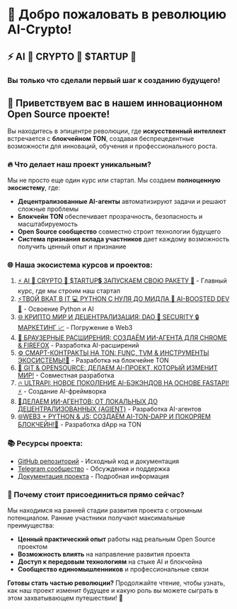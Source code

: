 # 🚀 Добро пожаловать в революцию AI-Crypto! 

## ⚡️ AI 🤖 CRYPTO 💎 $TARTUP 🚀
### Вы только что сделали первый шаг к созданию будущего!

## 👋 Приветствуем вас в нашем инновационном Open Source проекте!

Вы находитесь в эпицентре революции, где **искусственный интеллект** встречается с **блокчейном TON**, создавая беспрецедентные возможности для инноваций, обучения и профессионального роста.

### 🔥 Что делает наш проект уникальным?

Мы не просто еще один курс или стартап. Мы создаем **полноценную экосистему**, где:

- **Децентрализованные AI-агенты** автоматизируют задачи и решают сложные проблемы
- **Блокчейн TON** обеспечивает прозрачность, безопасность и масштабируемость
- **Open Source сообщество** совместно строит технологии будущего
- **Система признания вклада участников** дает каждому возможность получить ценный опыт и признание

### 🌐 Наша экосистема курсов и проектов:

1. [⚡️ AI 🤖 CRYPTO 💎 $TARTUP💲 ЗАПУСКАЕМ СВОЮ РАКЕТУ 🚀](https://stepik.org/course/231513) - Главный курс, где мы строим наш стартап
2. [⚡ТВОЙ ВКАТ В IT 💻 PYTHON С НУЛЯ ДО МИДЛА 🐍 AI-BOOSTED DEV 🤖](https://stepik.org/course/186465) - Освоение Python и AI
3. [🌐 КРИПТО МИР И ДЕЦЕНТРАЛИЗАЦИЯ: DAO 🤝 SECURITY 🔒 МАРКЕТИНГ 📈](https://stepik.org/course/233105) - Погружение в Web3
4. [🧩 БРАУЗЕРНЫЕ РАСШИРЕНИЯ: СОЗДАЁМ ИИ-АГЕНТА ДЛЯ CHROME & FIREFOX](https://stepik.org/course/233103) - Разработка AI-расширений
5. [⚙️ СМАРТ-КОНТРАКТЫ НА TON: FUNC, TVM & ИНСТРУМЕНТЫ ЭКОСИСТЕМЫ!💎](https://stepik.org/course/232994) - Разработка на блокчейне TON
6. [🚀 GIT & OPENSOURCE: ДЕЛАЕМ AI-ПРОЕКТ, КОТОРЫЙ ИЗМЕНИТ МИР!](https://stepik.org/course/232991) - Совместная разработка
7. [🔥 ULTRAPI: НОВОЕ ПОКОЛЕНИЕ AI-БЭКЭНДОВ НА ОСНОВЕ FASTAPI! ⚡️](https://stepik.org/course/181136) - Создание AI-фреймворка
8. [🤖ДЕЛАЕМ ИИ-АГЕНТОВ: ОТ ЛОКАЛЬНЫХ ДО ДЕЦЕНТРАЛИЗОВАННЫХ {AGIENT}](https://stepik.org/course/185616) - Разработка AI-агентов
9. [🌐WEB3 + PYTHON & JS: СОЗДАЁМ AI-TON-DAPP И ПОКОРЯЕМ БЛОКЧЕЙН!💎](https://stepik.org/course/118613) - Разработка dApp на TON

### 📚 Ресурсы проекта:

- [GitHub репозиторий](https://github.com/LNDMN/AI_CRYPTO_STARTUP) - Исходный код и документация
- [Telegram сообщество](https://t.me/AI_CRYPTO_STARTUP) - Обсуждения и поддержка
- [Документация проекта](https://github.com/LNDMN/AI_CRYPTO_STARTUP/tree/main/docs) - Подробная информация

### 🌟 Почему стоит присоединиться прямо сейчас?

Мы находимся на ранней стадии развития проекта с огромным потенциалом. Ранние участники получают максимальные преимущества:

- **Ценный практический опыт** работы над реальным Open Source проектом
- **Возможность влиять** на направление развития проекта
- **Доступ к передовым технологиям** на стыке AI и блокчейна
- **Сообщество единомышленников** и профессиональные связи

**Готовы стать частью революции?** Продолжайте чтение, чтобы узнать, как наш проект изменит будущее и какую роль вы можете сыграть в этом захватывающем путешествии! 🚀 